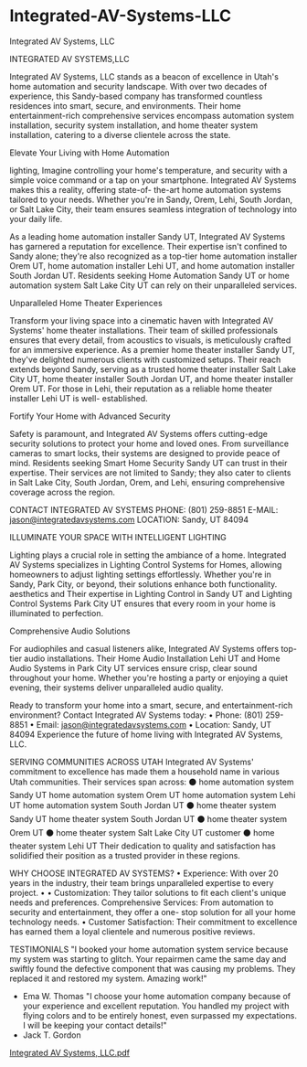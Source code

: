 # Integrated-AV-Systems-LLC
Integrated AV Systems, LLC

INTEGRATED AV SYSTEMS,LLC 

Integrated AV Systems, LLC stands as a beacon of excellence in Utah's home automation and security landscape. With over two decades of experience, this Sandy-based company has transformed countless residences into smart, secure, and environments. Their home entertainment-rich comprehensive services encompass automation system installation, security system installation, and home theater system installation, catering to a diverse clientele across the state. 

Elevate Your Living with Home Automation 

lighting, Imagine controlling your home's temperature, and security with a simple voice command or a tap on your smartphone. Integrated AV Systems makes this a reality, offering state-of- the-art home automation systems tailored to your needs. Whether you're in Sandy, Orem, Lehi, South Jordan, or Salt Lake City, their team ensures seamless integration of technology into your daily life. 

As a leading home automation installer Sandy UT, Integrated AV Systems has garnered a reputation for excellence. Their expertise isn't confined to Sandy alone; they're also recognized as a top-tier home automation installer Orem UT, home automation installer Lehi UT, and home automation installer South Jordan UT. Residents seeking Home Automation Sandy UT or home automation system Salt Lake City UT can rely on their unparalleled services. 

Unparalleled Home Theater Experiences 

Transform your living space into a cinematic haven with Integrated AV Systems' home theater installations. Their team of skilled professionals ensures that every detail, from acoustics to visuals, is meticulously crafted for an immersive experience. As a premier home theater installer Sandy UT, they've delighted numerous clients with customized setups. Their reach extends beyond Sandy, serving as a trusted home theater installer Salt Lake City UT, home theater installer South Jordan UT, and home theater installer Orem UT. For those in Lehi, their reputation as a reliable home theater installer Lehi UT is well- established. 

Fortify Your Home with Advanced Security 

Safety is paramount, and Integrated AV Systems offers cutting-edge security solutions to protect your home and loved ones. From surveillance cameras to smart locks, their systems are designed to provide peace of mind. 
Residents seeking Smart Home Security Sandy UT can trust in their expertise. Their services are not limited to Sandy; they also cater to clients in Salt Lake City, South Jordan, Orem, and Lehi, ensuring comprehensive coverage across the region. 


CONTACT INTEGRATED AV SYSTEMS 
PHONE: 
(801) 259-8851 
E-MAIL: 
jason@integratedavsystems.com 
LOCATION: 
Sandy, UT 84094 

ILLUMINATE YOUR SPACE WITH INTELLIGENT LIGHTING
 
Lighting plays a crucial role in setting the ambiance of a home. Integrated AV Systems specializes in Lighting Control Systems for Homes, allowing homeowners to adjust lighting settings effortlessly. Whether you're in Sandy, Park City, or beyond, their solutions enhance both functionality. aesthetics and Their expertise in Lighting Control in Sandy UT and Lighting Control Systems Park City UT ensures that every room in your home is illuminated to perfection. 

Comprehensive Audio Solutions 

For audiophiles and casual listeners alike, Integrated AV Systems offers top-tier audio installations. Their Home Audio Installation Lehi UT and Home Audio Systems in Park City UT services ensure crisp, clear sound throughout your home. Whether you're hosting a party or enjoying a quiet evening, their systems deliver unparalleled audio quality. 


Ready to transform your home into a smart, secure, and entertainment-rich environment? Contact Integrated AV Systems today: 
• Phone: (801) 259-8851 
• Email: jason@integratedavsystems.com 
• Location: Sandy, UT 84094 
Experience the future of home living with Integrated AV Systems, LLC. 

SERVING COMMUNITIES 
ACROSS UTAH 
Integrated AV Systems' commitment to excellence has made them a household name in various Utah communities. Their services span across: 
⚫ home automation system Sandy UT 
home automation system Orem UT 
home automation system Lehi UT 
home automation system South Jordan UT 
⚫ home theater system Sandy UT 
home theater system South Jordan UT 
⚫ home theater system Orem UT 
⚫ home theater system Salt Lake City UT 
customer 
⚫ home theater system Lehi UT Their dedication to quality and satisfaction has solidified their position as a trusted provider in these regions. 

WHY CHOOSE 
INTEGRATED AV SYSTEMS? 
• Experience: With over 20 years in the industry, their team brings unparalleled expertise to every project. 
• 
• Customization: They tailor solutions to fit each client's unique needs and preferences. Comprehensive Services: From automation to security and entertainment, they offer a one- stop solution for all your home technology needs. 
• Customer Satisfaction: Their commitment to excellence has earned them a loyal clientele and numerous positive reviews. 

TESTIMONIALS 
"I booked your home automation system service because my system was starting to glitch. Your repairmen came the same day and swiftly found the defective component that was causing my problems. They replaced it and restored my system. Amazing work!" 
- Ema W. Thomas 
"I choose your home automation company because of your experience and excellent reputation. You handled my project with flying colors and to be entirely honest, even surpassed my expectations. I will be keeping your contact details!" 
- Jack T. Gordon 


[Integrated AV Systems, LLC.pdf](https://github.com/user-attachments/files/20327117/Integrated.AV.Systems.LLC.pdf)
